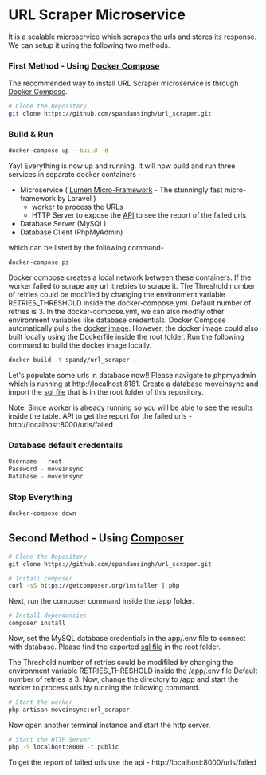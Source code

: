 URL Scraper Microservice
===============

It is a scalable microservice which scrapes the urls and stores its response. We can setup it using the following two methods.

### First Method - Using [Docker Compose](https://docs.docker.com/compose/)

The recommended way to install URL Scraper microservice is through
[Docker Compose](https://docs.docker.com/compose/).

```bash
# Clone the Repository
git clone https://github.com/spandansingh/url_scraper.git
```
### Build & Run

```bash
docker-compose up --build -d
```
Yay! Everything is now up and running. It will now build and run three services in separate docker containers - 

* Microservice ( [Lumen Micro-Framework](https://lumen.laravel.com) - The stunningly fast micro-framework by Laravel )
    * [worker](https://github.com/spandansingh/url_scraper/blob/master/app/app/Console/Commands/UrlScraper.php) to process the URLs 
    * HTTP Server to expose the [API](https://github.com/spandansingh/url_scraper/blob/master/app/app/Http/Controllers/UrlController.php) to see the report of the failed urls
* Database Server (MySQL)
* Database Client (PhpMyAdmin)

which can be listed by the following command-

```bash
docker-compose ps
```

Docker compose creates a local network between these containers. If the worker failed to scrape any url it retries to scrape it. 
The Threshold number of retries could be modified by changing the environment variable RETRIES_THRESHOLD inside the docker-compose.yml.
Default number of retries is 3. In the docker-compose.yml, we can also modfiy other environment variables like database credentials.
Docker Compose automatically pulls the [docker image](https://hub.docker.com/r/spandy/url_scraper). However, the docker image could also built locally using the Dockerfile inside the root folder. 
Run the following command to build the docker image locally.

```bash
docker build -t spandy/url_scraper .
```

Let's populate some urls in database now!! Please navigate to phpmyadmin which is running at http://localhost:8181. Create a database moveinsync and import the [sql file](https://raw.githubusercontent.com/spandansingh/url_scraper/master/moveinsync.sql) that is in the root folder of this repository.
 
Note: Since worker is already running so you will be able to see the results inside the table.
API to get the report for the failed urls - http://localhost:8000/urls/failed


### Database default credentails

```bash
Username - root
Password - moveinsync
Database - moveinsync
```

### Stop Everything

```bash
docker-compose down
```


## Second Method - Using [Composer](http://getcomposer.org)

```bash
# Clone the Repository
git clone https://github.com/spandansingh/url_scraper.git
```

```bash
# Install composer
curl -sS https://getcomposer.org/installer | php
```

Next, run the composer command inside the /app folder. 

```bash
# Install dependencies
composer install
```

Now, set the MySQL database credentials in the app/.env file to connect with database.
Please find the exported [sql file](https://raw.githubusercontent.com/spandansingh/url_scraper/master/moveinsync.sql) in the root folder.

The Threshold number of retries could be modifiled by changing the environment variable RETRIES_THRESHOLD inside the /app/.env file
Default number of retries is 3. 
Now, change the directory to /app and start the worker to process urls by running the following command. 

```bash
# Start the worker
php artisan moveinsync:url_scraper
```

Now open another terminal instance and start the http server.

```bash
# Start the HTTP Server
php -S localhost:8000 -t public
```

To get the report of failed urls use the api - http://localhost:8000/urls/failed 
